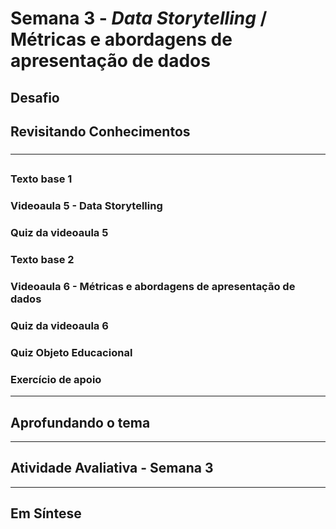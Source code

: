 # Semana 3 - *Data Storytelling* / Métricas e abordagens de apresentação de dados

## Desafio

## Revisitando Conhecimentos
###
###

---

## 
### Texto base 1

### Videoaula 5 - Data Storytelling

### Quiz da videoaula 5

### Texto base 2

### Videoaula 6 - Métricas e abordagens de apresentação de dados

### Quiz da videoaula 6

### Quiz Objeto Educacional

### Exercício de apoio

---

## Aprofundando o tema

---

## Atividade Avaliativa - Semana 3

---

## Em Síntese